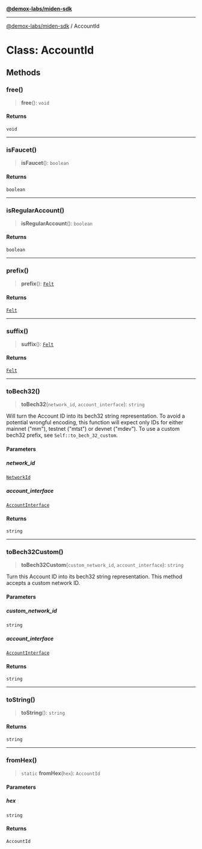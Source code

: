 [**@demox-labs/miden-sdk**](../README.md)

***

[@demox-labs/miden-sdk](../README.md) / AccountId

# Class: AccountId

## Methods

### free()

> **free**(): `void`

#### Returns

`void`

***

### isFaucet()

> **isFaucet**(): `boolean`

#### Returns

`boolean`

***

### isRegularAccount()

> **isRegularAccount**(): `boolean`

#### Returns

`boolean`

***

### prefix()

> **prefix**(): [`Felt`](Felt.md)

#### Returns

[`Felt`](Felt.md)

***

### suffix()

> **suffix**(): [`Felt`](Felt.md)

#### Returns

[`Felt`](Felt.md)

***

### toBech32()

> **toBech32**(`network_id`, `account_interface`): `string`

Will turn the Account ID into its bech32 string representation. To avoid a potential
wrongful encoding, this function will expect only IDs for either mainnet ("mm"),
testnet ("mtst") or devnet ("mdev"). To use a custom bech32 prefix, see
`Self::to_bech_32_custom`.

#### Parameters

##### network\_id

[`NetworkId`](../enumerations/NetworkId.md)

##### account\_interface

[`AccountInterface`](../enumerations/AccountInterface.md)

#### Returns

`string`

***

### toBech32Custom()

> **toBech32Custom**(`custom_network_id`, `account_interface`): `string`

Turn this Account ID into its bech32 string representation. This method accepts a custom
network ID.

#### Parameters

##### custom\_network\_id

`string`

##### account\_interface

[`AccountInterface`](../enumerations/AccountInterface.md)

#### Returns

`string`

***

### toString()

> **toString**(): `string`

#### Returns

`string`

***

### fromHex()

> `static` **fromHex**(`hex`): `AccountId`

#### Parameters

##### hex

`string`

#### Returns

`AccountId`
